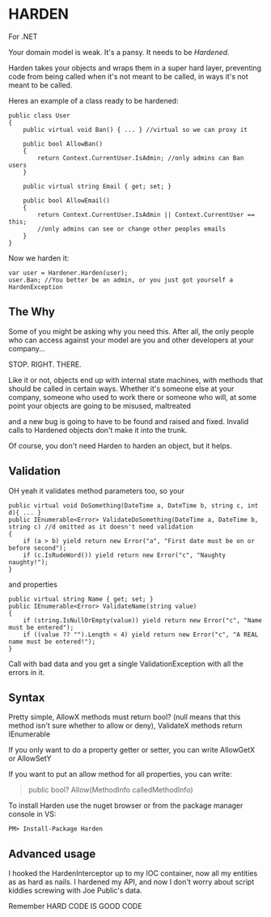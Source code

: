 HARDEN
======

For .NET

Your domain model is weak. It's a pansy. It needs to be *Hardened*.

Harden takes your objects and wraps them in a super hard layer, preventing code from being called when it's not meant to be called, in ways it's not meant to be called.

Heres an example of a class ready to be hardened:

    public class User
    {
        public virtual void Ban() { ... } //virtual so we can proxy it

        public bool AllowBan()
        {
            return Context.CurrentUser.IsAdmin; //only admins can Ban users
        }
        
        public virtual string Email { get; set; }

        public bool AllowEmail()
        {
            return Context.CurrentUser.IsAdmin || Context.CurrentUser == this;
            //only admins can see or change other peoples emails
        }                
    }

Now we harden it:

    var user = Hardener.Harden(user);
    user.Ban; //You better be an admin, or you just got yourself a HardenException


The Why
-------

Some of you might be asking why you need this. After all, the only people who can access against your model are you and other developers at your company...

STOP. RIGHT. THERE.

Like it or not, objects end up with internal state machines, with methods that should be called in certain ways.
Whether it's someone else at your company, someone who used to work there or someone who will, at some point your objects are going to be misused, maltreated 

and a new bug is going to have to be found and raised and fixed. Invalid calls to Hardened objects don't make it into the trunk.

Of course, you don't need Harden to harden an object, but it helps.


Validation
----------

OH yeah it validates method parameters too, so your

    public virtual void DoSomething(DateTime a, DateTime b, string c, int d){ ... }
    public IEnumerable<Error> ValidateDoSomething(DateTime a, DateTime b, string c) //d omitted as it doesn't need validation
    {
        if (a > b) yield return new Error("a", "First date must be on or before second");
        if (c.IsRudeWord()) yield return new Error("c", "Naughty naughty!");
    }


and properties

    public virtual string Name { get; set; }
    public IEnumerable<Error> ValidateName(string value)
    {
        if (string.IsNullOrEmpty(value)) yield return new Error("c", "Name must be entered");
        if ((value ?? "").Length < 4) yield return new Error("c", "A REAL name must be entered!");      
    }

Call with bad data and you get a single ValidationException with all the errors in it.

Syntax
------

Pretty simple, AllowX methods must return bool? (null means that this method isn't sure whether to allow or deny), ValidateX methods return IEnumerable<Error>

If you only want to do a property getter or setter, you can write AllowGetX or AllowSetY

If you want to put an allow method for all properties, you can write:

> public bool? Allow(MethodInfo calledMethodInfo)



To install Harden use the nuget browser or from the package manager console in VS:    
    
    PM> Install-Package Harden
    
Advanced usage
--------------

I hooked the HardenInterceptor up to my IOC container, now all my entities as as hard as nails. I hardened my API, and now I don't worry about script kiddies screwing with Joe Public's data.
    
Remember HARD CODE IS GOOD CODE
    
